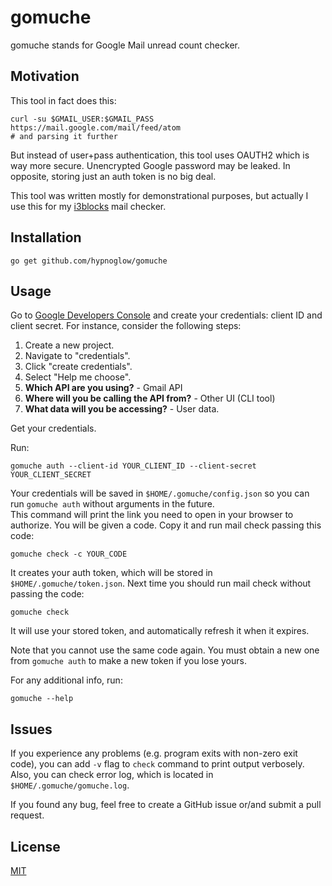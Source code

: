 # gomuche

gomuche stands for Google Mail unread count checker.

## Motivation

This tool in fact does this:

    curl -su $GMAIL_USER:$GMAIL_PASS https://mail.google.com/mail/feed/atom
    # and parsing it further

But instead of user+pass authentication, this tool uses OAUTH2 which is way more secure.
Unencrypted Google password may be leaked. In opposite, storing just an auth token is no big deal.

This tool was written mostly for demonstrational purposes,
but actually I use this for my [i3blocks](https://github.com/vivien/i3blocks/) mail checker.

## Installation

    go get github.com/hypnoglow/gomuche

## Usage

Go to [Google Developers Console](https://console.developers.google.com/) and create your credentials:
client ID and client secret. For instance, consider the following steps:
1. Create a new project.
2. Navigate to "credentials".
3. Click "create credentials".
4. Select "Help me choose".
5. **Which API are you using?** - Gmail API
6. **Where will you be calling the API from?** - Other UI (CLI tool)
7. **What data will you be accessing?** - User data.

Get your credentials.

Run:

    gomuche auth --client-id YOUR_CLIENT_ID --client-secret YOUR_CLIENT_SECRET

Your credentials will be saved in `$HOME/.gomuche/config.json` so you can run
`gomuche auth` without arguments in the future.  
This command will print the link you need to open in your browser to authorize. You will be given a code.
Copy it and run mail check passing this code:

    gomuche check -c YOUR_CODE

It creates your auth token, which will be stored in `$HOME/.gomuche/token.json`. Next time you should
run mail check without passing the code:

    gomuche check

It will use your stored token, and automatically refresh it when it expires.

Note that you cannot use the same code again.
You must obtain a new one from `gomuche auth` to make a new token if you lose yours.

For any additional info, run:

    gomuche --help

## Issues

If you experience any problems (e.g. program exits with non-zero exit code),
you can add `-v` flag to `check` command to print output verbosely. Also, you can check error log,
which is located in `$HOME/.gomuche/gomuche.log`.

If you found any bug, feel free to create a GitHub issue or/and submit a pull request.

## License

[MIT](https://github.com/hypnoglow/gomuche/blob/master/LICENSE.md)
